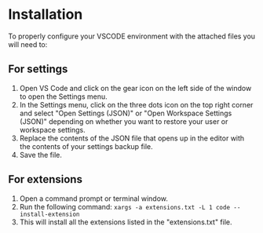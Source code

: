 # Installation
To properly configure your VSCODE  environment with the attached files you will need to:

## For settings
1. Open VS Code and click on the gear icon on the left side of the window to open the Settings menu.
2. In the Settings menu, click on the three dots icon on the top right corner and select "Open Settings (JSON)" or "Open Workspace Settings (JSON)" depending on whether you want to restore your user or workspace settings.
3. Replace the contents of the JSON file that opens up in the editor with the contents of your settings backup file.
4. Save the file.

## For extensions
1. Open a command prompt or terminal window.
2. Run the following command: `xargs -a extensions.txt -L 1 code --install-extension`
3. This will install all the extensions listed in the "extensions.txt" file.